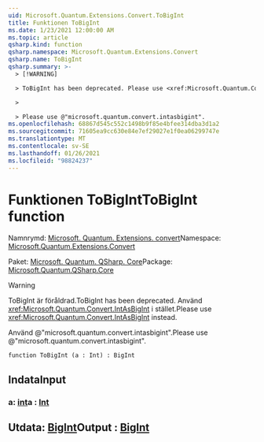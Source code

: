 ```yaml
---
uid: Microsoft.Quantum.Extensions.Convert.ToBigInt
title: Funktionen ToBigInt
ms.date: 1/23/2021 12:00:00 AM
ms.topic: article
qsharp.kind: function
qsharp.namespace: Microsoft.Quantum.Extensions.Convert
qsharp.name: ToBigInt
qsharp.summary: >-
  > [!WARNING]

  > ToBigInt has been deprecated. Please use <xref:Microsoft.Quantum.Convert.IntAsBigInt> instead.

  >

  > Please use @"microsoft.quantum.convert.intasbigint".
ms.openlocfilehash: 68867d545c552c1498b9f85e4bfee314dba3d1a2
ms.sourcegitcommit: 71605ea9cc630e84e7ef29027e1f0ea06299747e
ms.translationtype: MT
ms.contentlocale: sv-SE
ms.lasthandoff: 01/26/2021
ms.locfileid: "98824237"
---
```

# <a name="tobigint-function"></a><span data-ttu-id="fd0fd-102">Funktionen ToBigInt</span><span class="sxs-lookup"><span data-stu-id="fd0fd-102">ToBigInt function</span></span>

<span data-ttu-id="fd0fd-103">Namnrymd: [Microsoft. Quantum. Extensions. convert](xref:Microsoft.Quantum.Extensions.Convert)</span><span class="sxs-lookup"><span data-stu-id="fd0fd-103">Namespace: [Microsoft.Quantum.Extensions.Convert](xref:Microsoft.Quantum.Extensions.Convert)</span></span>

<span data-ttu-id="fd0fd-104">Paket: [Microsoft. Quantum. QSharp. Core](https://nuget.org/packages/Microsoft.Quantum.QSharp.Core)</span><span class="sxs-lookup"><span data-stu-id="fd0fd-104">Package: [Microsoft.Quantum.QSharp.Core](https://nuget.org/packages/Microsoft.Quantum.QSharp.Core)</span></span>


> [!WARNING]
> <span data-ttu-id="fd0fd-105">ToBigInt är föråldrad.</span><span class="sxs-lookup"><span data-stu-id="fd0fd-105">ToBigInt has been deprecated.</span></span> <span data-ttu-id="fd0fd-106">Använd <xref:Microsoft.Quantum.Convert.IntAsBigInt> i stället.</span><span class="sxs-lookup"><span data-stu-id="fd0fd-106">Please use <xref:Microsoft.Quantum.Convert.IntAsBigInt> instead.</span></span>
>
> <span data-ttu-id="fd0fd-107">Använd @"microsoft.quantum.convert.intasbigint".</span><span class="sxs-lookup"><span data-stu-id="fd0fd-107">Please use @"microsoft.quantum.convert.intasbigint".</span></span>



```qsharp
function ToBigInt (a : Int) : BigInt
```


## <a name="input"></a><span data-ttu-id="fd0fd-108">Indata</span><span class="sxs-lookup"><span data-stu-id="fd0fd-108">Input</span></span>

### <a name="a--int"></a><span data-ttu-id="fd0fd-109">a: [int](xref:microsoft.quantum.lang-ref.int)</span><span class="sxs-lookup"><span data-stu-id="fd0fd-109">a : [Int](xref:microsoft.quantum.lang-ref.int)</span></span>





## <a name="output--bigint"></a><span data-ttu-id="fd0fd-110">Utdata: [BigInt](xref:microsoft.quantum.lang-ref.bigint)</span><span class="sxs-lookup"><span data-stu-id="fd0fd-110">Output : [BigInt](xref:microsoft.quantum.lang-ref.bigint)</span></span>

